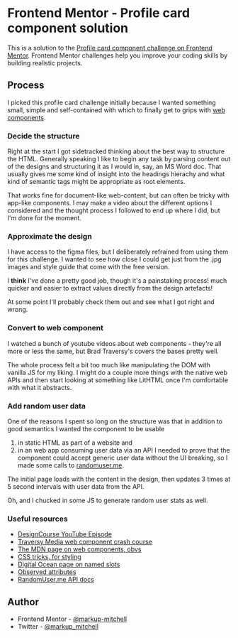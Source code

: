 # Frontend Mentor - Profile card component solution

This is a solution to the [Profile card component challenge on Frontend Mentor](https://www.frontendmentor.io/challenges/profile-card-component-cfArpWshJ). Frontend Mentor challenges help you improve your coding skills by building realistic projects.

## Process

I picked this profile card challenge initially because I wanted something small, simple and self-contained with which to finally get to grips with [web components](https://developer.mozilla.org/en-US/docs/Web/Web_Components).

### Decide the structure

Right at the start I got sidetracked thinking about the best way to structure the HTML. Generally speaking I like to begin any task by parsing content out of the designs and structuring it as I would in, say, an MS Word doc. That usually gives me some kind of insight into the headings hierachy and what kind of semantic tags might be appropriate as root elements.

That works fine for document-like web-content, but can often be tricky with app-like components. I may make a video about the different options I considered and the thought process I followed to end up where I did, but I'm done for the moment.

### Approximate the design

I have access to the figma files, but I deliberately refrained from using them for this challenge. I wanted to see how close I could get just from the .jpg images and style guide that come with the free version.

I **think** I've done a pretty good job, though it's a painstaking process! much quicker and easier to extract values directly from the design artefacts!

At some point I'll probably check them out and see what I got right and wrong.

### Convert to web component

I watched a bunch of youtube videos about web components - they're all more or less the same, but Brad Traversy's covers the bases pretty well.

The whole process felt a bit too much like manipulating the DOM with vanilla JS for my liking. I might do a couple more things with the native web APIs and then start looking at something like LitHTML once I'm comfortable with what it abstracts.

### Add random user data

One of the reasons I spent so long on the structure was that in addition to good semantics I wanted the component to be usable

1. in static HTML as part of a website and
2. in an web app consuming user data via an API
   I needed to prove that the component could accept generic user data without the UI breaking, so I made some calls to [randomuser.me](https://randomuser.me/).

The initial page loads with the content in the design, then updates 3 times at 5 second intervals with user data from the API.

Oh, and I chucked in some JS to generate random user stats as well.

### Useful resources

- [DesignCourse YouTube Episode](https://www.youtube.com/watch?v=mNtLjzzxGQM)
- [Traversy Media web component crash course](https://www.example.com)
- [The MDN page on web components, obvs](https://developer.mozilla.org/en-US/docs/Web/Web_Components)
- [CSS tricks, for styling](https://css-tricks.com/styling-a-web-component/)
- [Digital Ocean page on named slots](https://www.digitalocean.com/community/tutorials/web-components-composing-slots-named-slots)
- [Observed attributes](https://alligator.io/web-components/attributes-properties/)
- [RandomUser.me API docs](https://randomuser.me/documentation)

## Author

- Frontend Mentor - [@markup-mitchell](https://www.frontendmentor.io/profile/markup-mitchell)
- Twitter - [@markup_mitchell](https://www.twitter.com/markup_mitchell)
